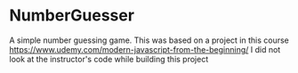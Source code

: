 # NumberGuesser

A simple number guessing game. This was based on a project in this course https://www.udemy.com/modern-javascript-from-the-beginning/
I did not look at the instructor's code while building this project
